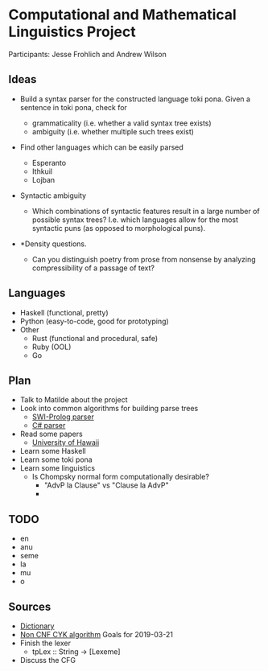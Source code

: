 # Computational and Mathematical Linguistics Project #

Participants: Jesse Frohlich and Andrew Wilson

## Ideas ## 

- Build a syntax parser for the constructed language toki pona. Given a
  sentence in toki pona, check for
  - grammaticality (i.e. whether a valid syntax tree exists)
  - ambiguity (i.e. whether multiple such trees exist)

- Find other languages which can be easily parsed
  - Esperanto
  - Ithkuil
  - Lojban

- Syntactic ambiguity
  - Which combinations of syntactic features result in a large number of
    possible syntax trees? I.e. which languages allow for the most syntactic
    puns (as opposed to morphological puns).

- \*Density questions.
  - Can you distinguish poetry from prose from nonsense by analyzing
    compressibility of a passage of text?

## Languages ##
- Haskell (functional, pretty)
- Python (easy-to-code, good for prototyping)
- Other
  - Rust (functional and procedural, safe)
  - Ruby (OOL)
  - Go

## Plan
- Talk to Matilde about the project
- Look into common algorithms for building parse trees
  - [SWI-Prolog parser](https://jan-lope.github.io/Toki_Pona-Parser/)
  - [C# parser](https://github.com/matthewdeanmartin/tokipona.parser/tree/master/TokiPonaTools)
- Read some papers
  - [University of Hawaii](https://www2.hawaii.edu/~chin/661F12/Projects/ztomaszewski.pdf)
- Learn some Haskell
- Learn some toki pona
- Learn some linguistics
  - Is Chompsky normal form computationally desirable?
    - "AdvP la Clause" vs "Clause la AdvP"
    -

## TODO
- en
- anu
- seme
- la
- mu
- o

## Sources
- [Dictionary](http://tokipona.net/tp/janpije/dictionary.php)
- [Non CNF CYK algorithm](
https://www.informaticadidactica.de/uploads/Artikel/LangeLeiss2009/LangeLeiss2009.pdf)
Goals for 2019-03-21
- Finish the lexer
  - tpLex :: String -> [Lexeme]
- Discuss the CFG

